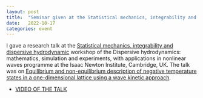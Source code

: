 ```yaml
---
layout: post
title:  "Seminar given at the Statistical mechanics, integrability and dispersive hydrodynamics workshop, Isaac Newton Institute (Cambridge, UK)"
date:   2022-10-17
categories: event
---
```


I gave a research talk at the [Statistical mechanics, integrability and dispersive hydrodynamic](https://www.newton.ac.uk/event/hy2w04/) workshop of the Dispersive hydrodynamics: mathematics, simulation and experiments, with applications in nonlinear waves programme at the Isaac Newton Institute, Cambridge, UK. The talk was on [Equilibrium and non-equilibrium description of negative temperature states in a one-dimensional lattice using a wave kinetic approach](/research/assets/slides/221017_INI.pdf).
- [VIDEO OF THE TALK](https://youtu.be/MxdgOcWwM1Y)

